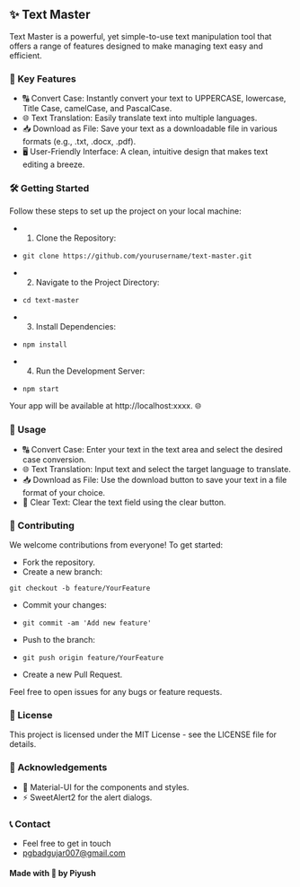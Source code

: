 ## ✨ Text Master

Text Master is a powerful, yet simple-to-use text manipulation tool that offers a range of features designed to make managing text easy and efficient.

### 🚀 Key Features

- 🔠 Convert Case: Instantly convert your text to UPPERCASE, lowercase, Title Case, camelCase, and PascalCase.
- 🌐 Text Translation: Easily translate text into multiple languages.
- 📥 Download as File: Save your text as a downloadable file in various formats (e.g., .txt, .docx, .pdf).
- 🖥️ User-Friendly Interface: A clean, intuitive design that makes text editing a breeze.

### 🛠️ Getting Started

Follow these steps to set up the project on your local machine:

- 1. Clone the Repository:
- ```git clone https://github.com/yourusername/text-master.git```

- 2. Navigate to the Project Directory:
- ```cd text-master```

- 3. Install Dependencies:
- ```npm install```

- 4. Run the Development Server:
- ```npm start```

Your app will be available at http://localhost:xxxx. 🌐

### 📖 Usage

- 🔠 Convert Case: Enter your text in the text area and select the desired case conversion.
- 🌐 Text Translation: Input text and select the target language to translate.
- 📥 Download as File: Use the download button to save your text in a file format of your choice.
- 🧹 Clear Text: Clear the text field using the clear button.

### 🤝 Contributing

We welcome contributions from everyone! To get started:

- Fork the repository.
- Create a new branch:

```git checkout -b feature/YourFeature```

- Commit your changes:

- ```git commit -am 'Add new feature'```
- Push to the branch:
- ```git push origin feature/YourFeature```

- Create a new Pull Request.

Feel free to open issues for any bugs or feature requests.

### 📄 License

This project is licensed under the MIT License - see the LICENSE file for details.

### 🙏 Acknowledgements

- 🎨 Material-UI for the components and styles.
- ⚡ SweetAlert2 for the alert dialogs.

### 📞 Contact

- Feel free to get in touch
- pgbadgujar007@gmail.com


#### Made with 💖 by Piyush